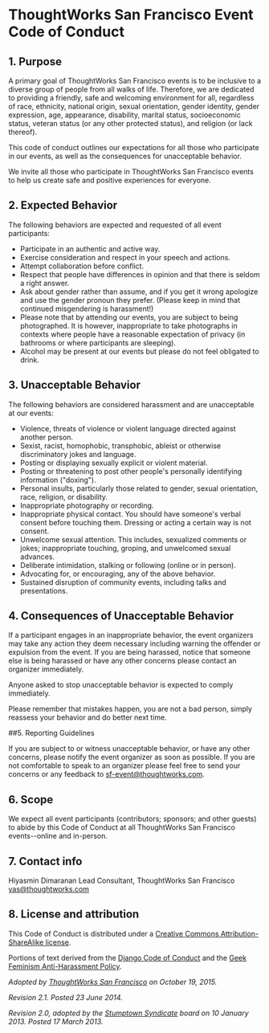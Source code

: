 # ThoughtWorks San Francisco Event Code of Conduct

## 1. Purpose

A primary goal of ThoughtWorks San Francisco events is to be inclusive to a diverse group of people from all walks of life. Therefore, we are dedicated to providing a friendly, safe and welcoming environment for all, regardless of race, ethnicity, national origin, sexual orientation, gender identity, gender expression, age, appearance, disability, marital status, socioeconomic status, veteran status (or any other protected status), and religion (or lack thereof). 

This code of conduct outlines our expectations for all those who participate in our events, as well as the consequences for unacceptable behavior.

We invite all those who participate in ThoughtWorks San Francisco events to help us create safe and positive experiences for everyone.

## 2. Expected Behavior

The following behaviors are expected and requested of all event participants:

  * Participate in an authentic and active way. 
  * Exercise consideration and respect in your speech and actions.
  * Attempt collaboration before conflict. 
  * Respect that people have differences in opinion and that there is seldom a right answer.
  * Ask about gender rather than assume, and if you get it wrong apologize and use the gender pronoun they prefer. (Please keep in mind that continued misgendering is harassment!)
  * Please note that by attending our events, you are subject to being photographed. It is however, inappropriate to take photographs in contexts where people have a reasonable expectation of privacy (in bathrooms or where participants are sleeping).
  * Alcohol may be present at our events but please do not feel obligated to drink.

## 3. Unacceptable Behavior

The following behaviors are considered harassment and are unacceptable at our events:

  * Violence, threats of violence or violent language directed against another person.
  * Sexist, racist, homophobic, transphobic, ableist or otherwise discriminatory jokes and language.
  * Posting or displaying sexually explicit or violent material.
  * Posting or threatening to post other people's personally identifying information ("doxing").
  * Personal insults, particularly those related to gender, sexual orientation, race, religion, or disability.
  * Inappropriate photography or recording.
  * Inappropriate physical contact. You should have someone's verbal consent before touching them. Dressing or acting a certain way is not consent.
  * Unwelcome sexual attention. This includes, sexualized comments or jokes; inappropriate touching, groping, and unwelcomed sexual advances.
  * Deliberate intimidation, stalking or following (online or in person).
  * Advocating for, or encouraging, any of the above behavior.
  * Sustained disruption of community events, including talks and presentations.

## 4. Consequences of Unacceptable Behavior


If a participant engages in an inappropriate behavior, the event organizers may take any action they deem necessary including warning the offender or expulsion from the event. If you are being harassed, notice that someone else is being harassed or have any other concerns please contact an organizer immediately. 

Anyone asked to stop unacceptable behavior is expected to comply immediately.

Please remember that mistakes happen, you are not a bad person, simply reassess your behavior and do better next time.

##5. Reporting Guidelines

If you are subject to or witness unacceptable behavior, or have any other concerns, please notify the event organizer as soon as possible. If you are not comfortable to speak to an organizer please feel free to send your concerns or any feedback to sf-event@thoughtworks.com.

## 6. Scope

We expect all event participants (contributors; sponsors; and other guests) to abide by this Code of Conduct at all ThoughtWorks San Francisco events--online and in-person.

## 7. Contact info

Hiyasmin Dimaranan
Lead Consultant, ThoughtWorks San Francisco
yas@thoughtworks.com

## 8. License and attribution

This Code of Conduct is distributed under a [Creative Commons Attribution-ShareAlike license](http://creativecommons.org/licenses/by-sa/3.0/). 

Portions of text derived from the [Django Code of Conduct](https://www.djangoproject.com/conduct/) and the [Geek Feminism Anti-Harassment Policy](http://geekfeminism.wikia.com/wiki/Conference_anti-harassment/Policy).

_Adopted by [ThoughtWorks San Francisco](http://thoughtworkssf.com) on October 19, 2015._

_Revision 2.1. Posted 23 June 2014._

_Revision 2.0, adopted by the [Stumptown Syndicate](http://stumptownsyndicate.org) board on 10 January 2013. Posted 17 March 2013._
